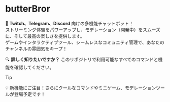 # butterBror  
🚀 **Twitch、Telegram、Discord** 向けの多機能チャットボット！  
ストリーミング体験をパワーアップし、モデレーション（開発中）をスムーズに、そして最高の楽しさを提供します。  
ゲームやインタラクティブツール、シームレスなコミュニティ管理で、あなたのチャンネルの雰囲気をキープ！  

🔍 **詳しく知りたいですか？** このリポジトリで利用可能なすべてのコマンドと機能を確認してください。  

> [!TIP]  
> 💡 新機能にご注目！さらにクールなコマンドやミニゲーム、モデレーションツールが登場予定です！  
